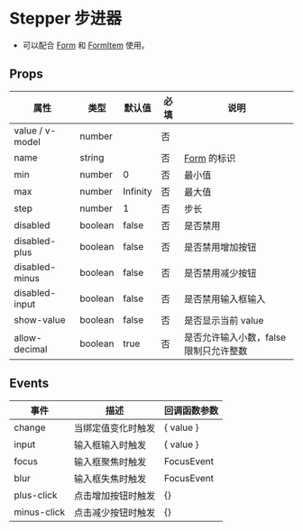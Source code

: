# Stepper 步进器

- 可以配合 [Form](./Form.md) 和 [FormItem](./Form.md#formitem-表单项)  使用。

## Props

| 属性            | 类型    | 默认值   | 必填 | 说明                                   |
| --------------- | ------- | -------- | ---- | -------------------------------------- |
| value / v-model | number  |          | 否   |
| name            | string  |          | 否   | [Form](./Form.md) 的标识               |
| min             | number  | 0        | 否   | 最小值                                 |
| max             | number  | Infinity | 否   | 最大值                                 |
| step            | number  | 1        | 否   | 步长                                   |
| disabled        | boolean | false    | 否   | 是否禁用                               |
| disabled-plus   | boolean | false    | 否   | 是否禁用增加按钮                       |
| disabled-minus  | boolean | false    | 否   | 是否禁用减少按钮                       |
| disabled-input  | boolean | false    | 否   | 是否禁用输入框输入                     |
| show-value      | boolean | false    | 否   | 是否显示当前 value                     |
| allow-decimal   | boolean | true     | 否   | 是否允许输入小数，false 限制只允许整数 |

## Events

| 事件        | 描述               | 回调函数参数 |
| ----------- | ------------------ | ------------ |
| change      | 当绑定值变化时触发 | { value }    |
| input       | 输入框输入时触发   | { value }    |
| focus       | 输入框聚焦时触发   | FocusEvent   |
| blur        | 输入框失焦时触发   | FocusEvent   |
| plus-click  | 点击增加按钮时触发 | {}           |
| minus-click | 点击减少按钮时触发 | {}           |
